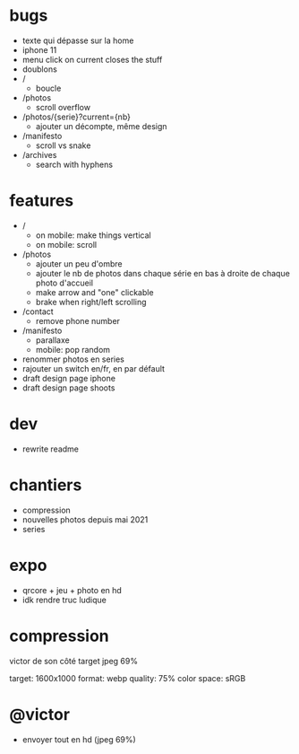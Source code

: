 # bugs

- texte qui dépasse sur la home
- iphone 11
- menu click on current closes the stuff
- doublons
- /
  - boucle
- /photos
  - scroll overflow
- /photos/{serie}?current={nb}
  - ajouter un décompte, même design
- /manifesto
  - scroll vs snake
- /archives
  - search with hyphens

# features

- /
  - on mobile: make things vertical
  - on mobile: scroll
- /photos
  - ajouter un peu d'ombre
  - ajouter le nb de photos dans chaque série en bas à droite de chaque photo d'accueil
  - make arrow and "one" clickable
  - brake when right/left scrolling
- /contact
  - remove phone number
- /manifesto
  - parallaxe
  - mobile: pop random
- renommer photos en series
- rajouter un switch en/fr, en par défault
- draft design page iphone
- draft design page shoots

# dev

- rewrite readme

# chantiers

- compression
- nouvelles photos depuis mai 2021
- series

# expo

- qrcore + jeu + photo en hd
- idk rendre truc ludique

# compression

victor de son côté target jpeg 69%

target: 1600x1000
format: webp
quality: 75%
color space: sRGB

# @victor

- envoyer tout en hd (jpeg 69%)
